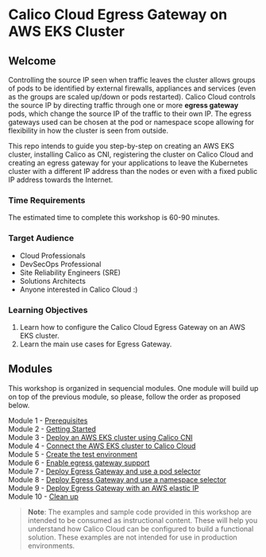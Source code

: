 # Calico Cloud Egress Gateway on AWS EKS Cluster 

## Welcome

Controlling the source IP seen when traffic leaves the cluster allows groups of pods to be identified by external firewalls, appliances and services (even as the groups are scaled up/down or pods restarted). Calico Cloud controls the source IP by directing traffic through one or more **egress gateway** pods, which change the source IP of the traffic to their own IP. The egress gateways used can be chosen at the pod or namespace scope allowing for flexibility in how the cluster is seen from outside.

This repo intends to guide you step-by-step on creating an AWS EKS cluster, installing Calico as CNI, registering the cluster on Calico Cloud and creating an egress gateway for your applications to leave the Kubernetes cluster with a different IP address than the nodes or even with a fixed public IP address towards the Internet.

### Time Requirements

The estimated time to complete this workshop is 60-90 minutes.

### Target Audience

- Cloud Professionals
- DevSecOps Professional
- Site Reliability Engineers (SRE)
- Solutions Architects
- Anyone interested in Calico Cloud :)

### Learning Objectives

1. Learn how to configure the Calico Cloud Egress Gateway on an AWS EKS cluster.
2. Learn the main use cases for Egress Gateway.

## Modules

This workshop is organized in sequencial modules. One module will build up on top of the previous module, so please, follow the order as proposed below.

Module 1 - [Prerequisites](/modules/module-1-prereq.md)  
Module 2 - [Getting Started](/modules/module-2-getting-started.md)  
Module 3 - [Deploy an AWS EKS cluster using Calico CNI](/modules/module-3-deploy-eks.md)  
Module 4 - [Connect the AWS EKS cluster to Calico Cloud](/modules/module-4-connect-calicocloud.md)  
Module 5 - [Create the test environment](/modules/module-5-test-environment.md)  
Module 6 - [Enable egress gateway support](/modules/module-6-egw-support.md)  
Module 7 - [Deploy Egress Gateway and use a pod selector](/modules/module-7-egw-perpod.md)  
Module 8 - [Deploy Egress Gateway and use a namespace selector](/modules/module-8-egw-pernamespace.md)  
Module 9 - [Deploy Egress Gateway with an AWS elastic IP](/modules/module-9-egw-elastic-ip.md)  
Module 10 - [Clean up](/modules/module-10-clean-up.md)  

> **Note**: The examples and sample code provided in this workshop are intended to be consumed as instructional content. These will help you understand how Calico Cloud can be configured to build a functional solution. These examples are not intended for use in production environments.